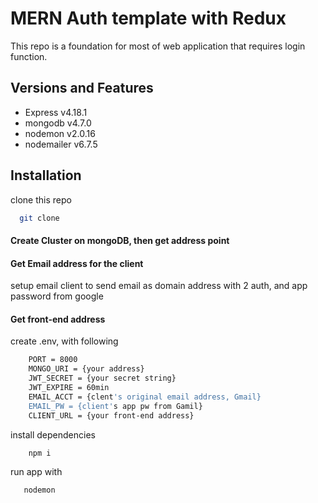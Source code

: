 
# MERN Auth template with Redux

This repo is a foundation for most of web application that requires login function.




## Versions and Features

- Express v4.18.1
- mongodb v4.7.0
- nodemon v2.0.16
- nodemailer v6.7.5


## Installation

clone this repo

```bash
  git clone
```
#### Create Cluster on mongoDB, then get address point
#### Get Email address for the client
setup email client to send email as domain address with 2 auth, and app password from google
#### Get front-end address

create .env, with following
```bash
    PORT = 8000
    MONGO_URI = {your address}
    JWT_SECRET = {your secret string}
    JWT_EXPIRE = 60min
    EMAIL_ACCT = {clent's original email address, Gmail}
    EMAIL_PW = {client's app pw from Gamil}
    CLIENT_URL = {your front-end address}
```
install dependencies
```bash
    npm i
```
run app with 
```
   nodemon
```